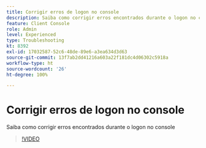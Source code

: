 ```yaml
---
title: Corrigir erros de logon no console
description: Saiba como corrigir erros encontrados durante o logon no console
feature: Client Console
role: Admin
level: Experienced
type: Troubleshooting
kt: 8392
exl-id: 17032587-52c6-48de-89e6-a3ea634d3d63
source-git-commit: 13f7ab2dd41216a603a22f181dc4d06302c5918a
workflow-type: ht
source-wordcount: '26'
ht-degree: 100%

---
```


# Corrigir erros de logon no console

Saiba como corrigir erros encontrados durante o logon no console

>[!VIDEO](https://video.tv.adobe.com/v/335896?quality=12&learn=on)
